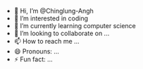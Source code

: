 - 👋 Hi, I’m @Chinglung-Angh
- 👀 I’m interested in coding
- 🌱 I’m currently learning computer science 
- 💞️ I’m looking to collaborate on ...
- 📫 How to reach me ...
- 😄 Pronouns: ...
- ⚡ Fun fact: ...

<!---
Chinglung-Angh/Chinglung-Angh is a ✨ special ✨ repository because its `README.md` (this file) appears on your GitHub profile.
You can click the Preview link to take a look at your changes.
--->
